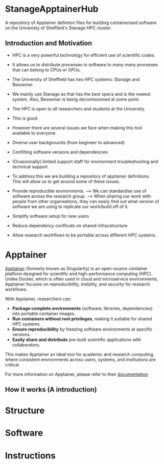 # StanageApptainerHub
A repository of Apptainer defintion files for building containerised software on the Univeristy of Sheffield's Stanage HPC cluster.

## Introduction and Motivation
- HPC is a very powerful technology for efficient use of scientific codes.
- It allows us to distribute processes in software to many many processes that can belong to CPUs or GPUs.
- The University of Sheffield has two HPC systems: Stanage and Bessemer.
- We mainly use Stanage as that has the best specs and is the newest system. Also, Bessemer is being decomissioned at some point.

- The HPC is open to all researchers and students at the University.
- This is good.
- However there are several issues we face when making this tool available to everyone.
- Diverse user backgrounds (from begineer to advanced)
- Confilting software versions and dependencies
- (Ocassionally) limited support staff for environment troubleshooting and technical support

- To address this we are building a repository of apptainer definitions. This will allow us to get around some of these issues.
- Provide reproducible environments. --> We can standardise use of software across the research group. --> When sharing our work with people from other organisations, they can easily find out what version of software we are using to replicate our work/build off of it.
- Simplify software setup for new users
- Reduce dependency conflicats on shared infracstructure
- Allow research workflows to be portable across different HPC systems.

# Apptainer

[Apptainer](https://apptainer.org/) (formerly known as Singularity) is an open-source container platform designed for scientific and high-performance computing (HPC). Unlike Docker, which is often used in cloud and microservice environments, Apptainer focuses on reproducibility, mobility, and security for research workflows.

With Apptainer, researchers can:

- **Package complete environments** (software, libraries, dependencies) into portable container images.  
- **Run containers without root privileges**, making it suitable for shared HPC systems.  
- **Ensure reproducibility** by freezing software environments at specific versions.  
- **Easily share and distribute** pre-built scientific applications with collaborators.  

This makes Apptainer an ideal tool for academic and research computing, where consistent environments across users, systems, and institutions are critical.

For more information on Apptainer, please refer to their [documentation](https://apptainer.org/docs/user/main/index.html)

## How it works (A introduction)


# Structure

# Software

# Instructions
